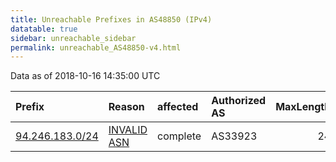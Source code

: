 ```yaml
---
title: Unreachable Prefixes in AS48850 (IPv4)
datatable: true
sidebar: unreachable_sidebar
permalink: unreachable_AS48850-v4.html
---
```


Data as of 2018-10-16 14:35:00 UTC


<div class="datatable-begin"></div>

| Prefix                                                   | Reason                                                                                                 | affected   | Authorized AS   |   MaxLength | Anchor                                         |   unreachable /24s |
|:---------------------------------------------------------|:-------------------------------------------------------------------------------------------------------|:-----------|:----------------|------------:|:-----------------------------------------------|-------------------:|
| [94.246.183.0/24](https://stat.ripe.net/94.246.183.0/24) | [INVALID ASN](https://rpki-validator.ripe.net/announcement-preview?asn=AS48850&prefix=94.246.183.0/24) | complete   | AS33923         |          24 | [RIPE](unreachable_RIPE_NCC_RPKI_Root-v4.html) |                  1 |

<div class="datatable-end"></div>